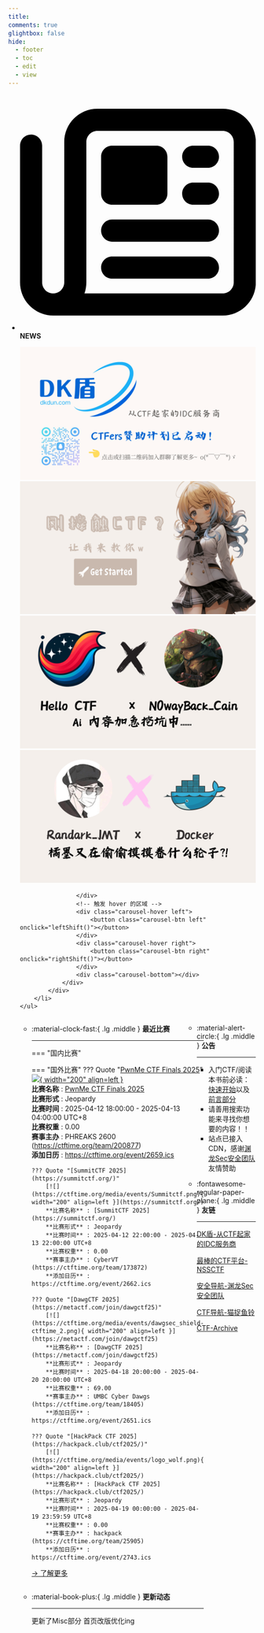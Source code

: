 ```yaml
---
title: 
comments: true
glightbox: false
hide:
  - footer
  - toc
  - edit
  - view
---
```


<div class="grid cards">
    <ul>
        <li>
            <p><span class="twemoji lg middle"><svg xmlns="http://www.w3.org/2000/svg"
                        viewBox="0 0 512 512"><!--! Font Awesome Free 6.5.1 by @fontawesome - https://fontawesome.com License - https://fontawesome.com/license/free (Icons: CC BY 4.0, Fonts: SIL OFL 1.1, Code: MIT License) Copyright 2023 Fonticons, Inc.-->
                        <path
                            d="M168 80c-13.3 0-24 10.7-24 24v304c0 8.4-1.4 16.5-4.1 24H440c13.3 0 24-10.7 24-24V104c0-13.3-10.7-24-24-24H168zM72 480c-39.8 0-72-32.2-72-72V112c0-13.3 10.7-24 24-24s24 10.7 24 24v296c0 13.3 10.7 24 24 24s24-10.7 24-24V104c0-39.8 32.2-72 72-72h272c39.8 0 72 32.2 72 72v304c0 39.8-32.2 72-72 72H72zm104-344c0-13.3 10.7-24 24-24h96c13.3 0 24 10.7 24 24v80c0 13.3-10.7 24-24 24h-96c-13.3 0-24-10.7-24-24v-80zm200-24h32c13.3 0 24 10.7 24 24s-10.7 24-24 24h-32c-13.3 0-24-10.7-24-24s10.7-24 24-24zm0 80h32c13.3 0 24 10.7 24 24s-10.7 24-24 24h-32c-13.3 0-24-10.7-24-24s10.7-24 24-24zm-176 80h208c13.3 0 24 10.7 24 24s-10.7 24-24 24H200c-13.3 0-24-10.7-24-24s10.7-24 24-24zm0 80h208c13.3 0 24 10.7 24 24s-10.7 24-24 24H200c-13.3 0-24-10.7-24-24s10.7-24 24-24z">
                        </path>
                    </svg></span> <strong>NEWS</strong></p>
            <div class="grid cards">
                <div class="carousel">
                    <div class="carousel-container">
                        <a href="https://www.dkdun.cn/"><img src="./assets/banner-dkdun.png" /></a>
                        <a href="../hc-start/" target="_blank"><img src="./assets/banner-quickstart.png" /></a>
                        <a href="../hc-ai/" target="_blank"><img src="./assets/banner-update.png" /></a>
                        <a href="https://github.com/CTF-Archives" target="_blank"><img src="./assets/banner-Achieve.png" /></a>
                        
                    </div>
                    <!-- 触发 hover 的区域 -->
                    <div class="carousel-hover left">
                        <button class="carousel-btn left" onclick="leftShift()"></button>
                    </div>
                    <div class="carousel-hover right">
                        <button class="carousel-btn right" onclick="rightShift()"></button>
                    </div>
                    <div class="carousel-bottom"></div>
                </div>
            </div>
        </li>
    </ul>
</div>

<div class="grid grid-cols-8 gap-4" style="display: grid;grid-template-columns: 70% 30%;" markdown>

<div class="grid cards" style="display: grid; grid-template-columns: 1fr;" markdown>

<div class="grid cards" markdown>

-   :material-clock-fast:{ .lg .middle } __最近比赛__

    ---
    <!-- 主页赛事展示_开始 -->
    === "国内比赛"
    
    === "国外比赛"
        ??? Quote "[PwnMe CTF Finals 2025](https://pwnme.fr/)"  
            [![](https://ctftime.org/media/events/PWNME_ReseauxPP1.jpg){ width="200" align=left }](https://pwnme.fr/)  
            **比赛名称** : [PwnMe CTF Finals 2025](https://pwnme.fr/)  
            **比赛形式** : Jeopardy  
            **比赛时间** : 2025-04-12 18:00:00 - 2025-04-13 04:00:00 UTC+8  
            **比赛权重** : 0.00  
            **赛事主办** : PHREAKS 2600 (https://ctftime.org/team/200877)  
            **添加日历** : https://ctftime.org/event/2659.ics  
            
        ??? Quote "[SummitCTF 2025](https://summitctf.org/)"  
            [![](https://ctftime.org/media/events/Summitctf.png){ width="200" align=left }](https://summitctf.org/)  
            **比赛名称** : [SummitCTF 2025](https://summitctf.org/)  
            **比赛形式** : Jeopardy  
            **比赛时间** : 2025-04-12 22:00:00 - 2025-04-13 22:00:00 UTC+8  
            **比赛权重** : 0.00  
            **赛事主办** : CyberVT (https://ctftime.org/team/173872)  
            **添加日历** : https://ctftime.org/event/2662.ics  
            
        ??? Quote "[DawgCTF 2025](https://metactf.com/join/dawgctf25)"  
            [![](https://ctftime.org/media/events/dawgsec_shield-ctftime_2.png){ width="200" align=left }](https://metactf.com/join/dawgctf25)  
            **比赛名称** : [DawgCTF 2025](https://metactf.com/join/dawgctf25)  
            **比赛形式** : Jeopardy  
            **比赛时间** : 2025-04-18 20:00:00 - 2025-04-20 20:00:00 UTC+8  
            **比赛权重** : 69.00  
            **赛事主办** : UMBC Cyber Dawgs (https://ctftime.org/team/18405)  
            **添加日历** : https://ctftime.org/event/2651.ics  
            
        ??? Quote "[HackPack CTF 2025](https://hackpack.club/ctf2025/)"  
            [![](https://ctftime.org/media/events/logo_wolf.png){ width="200" align=left }](https://hackpack.club/ctf2025/)  
            **比赛名称** : [HackPack CTF 2025](https://hackpack.club/ctf2025/)  
            **比赛形式** : Jeopardy  
            **比赛时间** : 2025-04-19 00:00:00 - 2025-04-19 23:59:59 UTC+8  
            **比赛权重** : 0.00  
            **赛事主办** : hackpack (https://ctftime.org/team/25905)  
            **添加日历** : https://ctftime.org/event/2743.ics  
            
    <!-- 主页赛事展示_结束 -->
    [→ 了解更多](./Event/)

</div>
  <div class="grid cards" markdown>

-   :material-book-plus:{ .lg .middle } __更新动态__

    ---

    更新了Misc部分 首页改版优化ing

</div>  
</div>
<div class="grid cards" markdown>

<div class="grid cards" markdown>

-   :material-alert-circle:{ .lg .middle } __公告__

    ---

    - 入门CTF/阅读本书前必读：[快速开始](./hc-start/)以及[前言部分](./hc-preface/)  
    - 请善用搜索功能来寻找你想要的内容！！
    - 站点已接入 CDN，感谢[渊龙Sec安全团队](https://dh.aabyss.cn)友情赞助

-   :fontawesome-regular-paper-plane:{ .lg .middle } __友链__

    ---

    [DK盾-从CTF起家的IDC服务商](https://www.dkdun.cn)

    [最棒的CTF平台-NSSCTF](https://www.nssctf.cn/)  

    [安全导航-渊龙Sec安全团队](https://dh.aabyss.cn)    

    [CTF导航-猫捉鱼铃](https://ctf.mzy0.com/)

    [CTF-Archive](https://github.com/CTF-Archives)

</div>   

</div>

</div>
